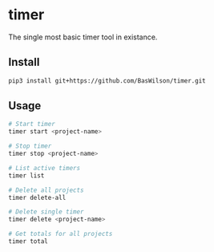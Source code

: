 # timer

The single most basic timer tool in existance.

## Install
```bash
pip3 install git+https://github.com/BasWilson/timer.git
```

## Usage
```bash
# Start timer
timer start <project-name>

# Stop timer
timer stop <project-name>

# List active timers
timer list

# Delete all projects
timer delete-all

# Delete single timer
timer delete <project-name>

# Get totals for all projects
timer total
```
